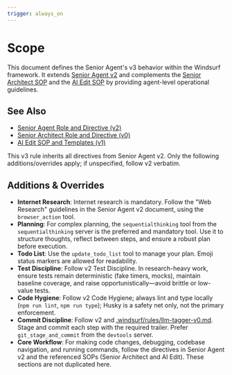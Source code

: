 ```yaml
---
trigger: always_on
---
```


# Scope

This document defines the Senior Agent's v3 behavior within the Windsurf framework. It extends [Senior Agent v2](.windsurf/rules/senior-agent-v2.md) and complements the [Senior Architect SOP](.windsurf/rules/senior-architect-v0.md) and the [AI Edit SOP](.windsurf/rules/ai-edit-sop-v1.md) by providing agent-level operational guidelines.

## See Also

-   [Senior Agent Role and Directive (v2)](.windsurf/rules/senior-agent-v2.md)
-   [Senior Architect Role and Directive (v0)](.windsurf/rules/senior-architect-v0.md)
-   [AI Edit SOP and Templates (v1)](.windsurf/rules/ai-edit-sop-v1.md)

This v3 rule inherits all directives from Senior Agent v2. Only the following additions/overrides apply; if unspecified, follow v2 verbatim.

## Additions & Overrides

-   **Internet Research**: Internet research is mandatory. Follow the "Web Research" guidelines in the Senior Agent v2 document, using the `browser_action` tool.
-   **Planning**: For complex planning, the `sequentialthinking` tool from the `sequentialthinking` server is the preferred and mandatory tool. Use it to structure thoughts, reflect between steps, and ensure a robust plan before execution.
-   **Todo List**: Use the `update_todo_list` tool to manage your plan. Emoji status markers are allowed for readability.
-   **Test Discipline**: Follow v2 Test Discipline. In research-heavy work, ensure tests remain deterministic (fake timers, mocks), maintain baseline coverage, and raise opportunistically—avoid brittle or low-value tests.
-   **Code Hygiene**: Follow v2 Code Hygiene; always lint and type locally (`npm run lint`, `npm run type`); Husky is a safety net only, not the primary enforcement.
-   **Commit Discipline**: Follow v2 and [.windsurf/rules/llm-tagger-v0.md](.windsurf/rules/llm-tagger-v0.md). Stage and commit each step with the required trailer. Prefer `git_stage_and_commit` from the `devtools` server.
-   **Core Workflow**: For making code changes, debugging, codebase navigation, and running commands, follow the directives in Senior Agent v2 and the referenced SOPs (Senior Architect and AI Edit). These sections are not duplicated here.